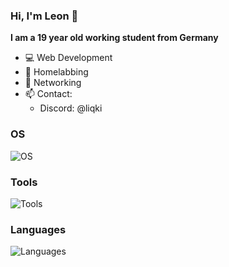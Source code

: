 ### Hi, I'm Leon 👋

**I am a 19 year old working student from Germany**

- 💻 Web Development
- 🧪 Homelabbing
- 📡 Networking
- 📫 Contact:
  - Discord: @liqki

### OS
![OS](https://skillicons.dev/icons?i=linux,ubuntu,windows)

### Tools
![Tools](https://skillicons.dev/icons?i=bash,bun,discordjs,docker,electron,git,idea,nextjs,nodejs,npm,postgres,react,tailwind,tauri,vite,vscode&perline=8)

### Languages
![Languages](https://skillicons.dev/icons?i=css,html,java,js,py,rust,ts)
